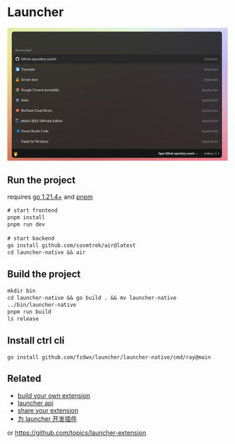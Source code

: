# Launcher

![img.png](.github/img.png)

## Run the project

requires [go 1.21.4+](https://golang.org/) and [pnpm](https://pnpm.io/)

```shell
# start frontend
pnpm install
pnpm run dev

# start backend
go install github.com/cosmtrek/air@latest
cd launcher-native && air
```

## Build the project

```shell
mkdir bin
cd launcher-native && go build . && mv launcher-native ../bin/launcher-native
pnpm run build
ls release
```

## Install ctrl cli

```shell
go install github.com/fzdwx/launcher/launcher-native/cmd/ray@main
```

## Related

- [build your own extension](https://github.com/fzdwx/launcher-extension-sample)
- [launcher api](https://github.com/fzdwx/launcher-api)
- [share your extension](https://github.com/fzdwx/launcher-extension)
- [为 launcher 开发插件](https://fzdwx.vercel.app/blog/2023-12-24-wei-kai-fa-cha-jian)

or https://github.com/topics/launcher-extension
